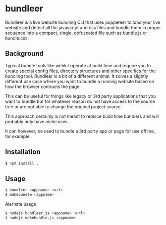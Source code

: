 # bundleer

Bundleer is a live website bundling CLI that uses puppeteer to load your live website and detect all the javascript and css files and bundle them in proper sequence into a compact, single, obfuscated file such as bundle.js or bundle.css.

## Background

Typical bundle tools like webkit operate at build time and require you to create special config files, directory structures and other specifics for the bundling tool.
Bundleer is a bit of a different animal. It solves a slightly different use case where you want to bundle a running website based on how the browser contructs the page.

This can be useful for things like legacy or 3rd party applications that you want to bundle but for whatever reason do not have access to the source tree or are not able to change the original project source.

This approach certainly is not meant to replace build time bundlers and will probably only have niche uses.

It can however, be used to bundle a 3rd party app or page for use offline, for example.

## Installation

```bash
$ npm install .
```

## Usage

```bash
$ bundleer <appname> <url>
$ makebundle <appname>
```

Alernate usage

```bash
$ nodejs bundleer.js <appname> <url>
$ nodejs makebundle.js <appname>
```